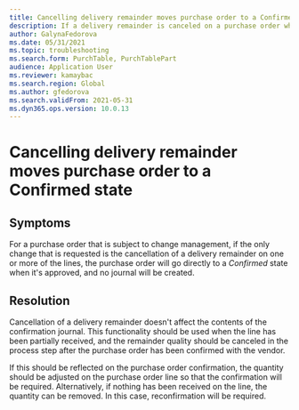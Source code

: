 ```yaml
---
title: Cancelling delivery remainder moves purchase order to a Confirmed state
description: If a delivery remainder is canceled on a purchase order where change management is turned on, the purchase order goes to a Confirmed state
author: GalynaFedorova
ms.date: 05/31/2021
ms.topic: troubleshooting
ms.search.form: PurchTable, PurchTablePart
audience: Application User
ms.reviewer: kamaybac
ms.search.region: Global
ms.author: gfedorova
ms.search.validFrom: 2021-05-31
ms.dyn365.ops.version: 10.0.13
---
```


# Cancelling delivery remainder moves purchase order to a Confirmed state

## Symptoms

For a purchase order that is subject to change management, if the only change that is requested is the cancellation of a delivery remainder on one or more of the lines, the purchase order will go directly to a *Confirmed* state when it's approved, and no journal will be created.

## Resolution

Cancellation of a delivery remainder doesn't affect the contents of the confirmation journal. This functionality should be used when the line has been partially received, and the remainder quality should be canceled in the process step after the purchase order has been confirmed with the vendor.

If this should be reflected on the purchase order confirmation, the quantity should be adjusted on the purchase order line so that the confirmation will be required. Alternatively, if nothing has been received on the line, the quantity can be removed. In this case, reconfirmation will be required.
